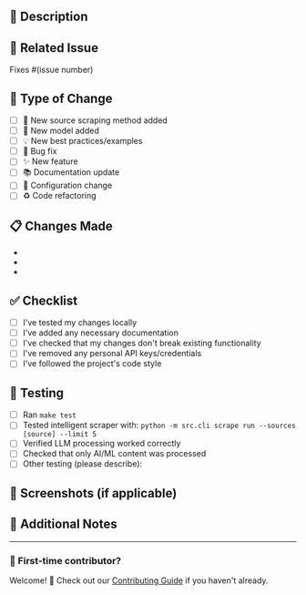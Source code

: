 ## 🎯 Description

<!-- Brief description of what this PR does -->

## 🔗 Related Issue

<!-- Link to issue if applicable -->
Fixes #(issue number)

## 📝 Type of Change

<!-- Check all that apply -->
- [ ] 🔗 New source scraping method added
- [ ] 🤖 New model added
- [ ] 💡 New best practices/examples
- [ ] 🐛 Bug fix
- [ ] ✨ New feature
- [ ] 📚 Documentation update
- [ ] 🔧 Configuration change
- [ ] ♻️ Code refactoring

## 📋 Changes Made

<!-- List your specific changes -->
- 
- 
- 

## ✅ Checklist

<!-- Check all that apply -->
- [ ] I've tested my changes locally
- [ ] I've added any necessary documentation
- [ ] I've checked that my changes don't break existing functionality
- [ ] I've removed any personal API keys/credentials
- [ ] I've followed the project's code style

## 🧪 Testing

<!-- How did you test your changes? -->
- [ ] Ran `make test`
- [ ] Tested intelligent scraper with: `python -m src.cli scrape run --sources [source] --limit 5`
- [ ] Verified LLM processing worked correctly
- [ ] Checked that only AI/ML content was processed
- [ ] Other testing (please describe):

## 📸 Screenshots (if applicable)

<!-- Add screenshots to help explain your changes -->

## 💬 Additional Notes

<!-- Any additional information or context -->

---

### 🎉 First-time contributor?
Welcome! 🙌 Check out our [Contributing Guide](CONTRIBUTING.md) if you haven't already.